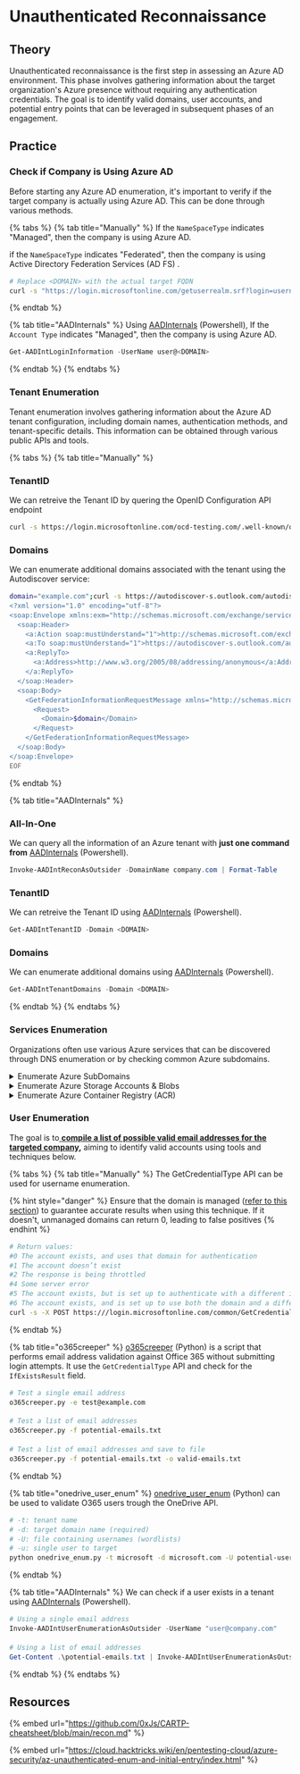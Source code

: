 # Unauthenticated Reconnaissance

## Theory

Unauthenticated reconnaissance is the first step in assessing an Azure AD environment. This phase involves gathering information about the target organization's Azure presence without requiring any authentication credentials. The goal is to identify valid domains, user accounts, and potential entry points that can be leveraged in subsequent phases of an engagement.

## Practice

### Check if Company is Using Azure AD

Before starting any Azure AD enumeration, it's important to verify if the target company is actually using Azure AD. This can be done through various methods.

{% tabs %}
{% tab title="Manually" %}
If the `NameSpaceType` indicates "Managed", then the company is using Azure AD.

if the `NameSpaceType` indicates "Federated", then the company is using Active Directory Federation Services (AD FS) .

```bash
# Replace <DOMAIN> with the actual target FQDN
curl -s "https://login.microsoftonline.com/getuserrealm.srf?login=username@<DOMAIN>&json=1" | jq
```
{% endtab %}

{% tab title="AADInternals" %}
Using [AADInternals](https://github.com/Gerenios/AADInternals) (Powershell), If the `Account Type` indicates "Managed", then the company is using Azure AD.

```powershell
Get-AADIntLoginInformation -UserName user@<DOMAIN>
```
{% endtab %}
{% endtabs %}

### Tenant Enumeration

Tenant enumeration involves gathering information about the Azure AD tenant configuration, including domain names, authentication methods, and tenant-specific details. This information can be obtained through various public APIs and tools.

{% tabs %}
{% tab title="Manually" %}
### TenantID

We can retreive the Tenant ID by quering the OpenID Configuration API endpoint

```bash
curl -s https://login.microsoftonline.com/ocd-testing.com/.well-known/openid-configuration | jq .token_endpoint
```

### Domains

We can enumerate additional domains associated with the tenant using the Autodiscover service:

```bash
domain="example.com";curl -s https://autodiscover-s.outlook.com/autodiscover/autodiscover.svc -H "Content-Type: text/xml" -d @- << EOF |xq
<?xml version="1.0" encoding="utf-8"?>
<soap:Envelope xmlns:exm="http://schemas.microsoft.com/exchange/services/2006/messages" xmlns:ext="http://schemas.microsoft.com/exchange/services/2006/types" xmlns:a="http://www.w3.org/2005/08/addressing" xmlns:soap="http://schemas.xmlsoap.org/soap/envelope/" xmlns:xsi="http://www.w3.org/2001/XMLSchema-instance" xmlns:xsd="http://www.w3.org/2001/XMLSchema">
  <soap:Header>
    <a:Action soap:mustUnderstand="1">http://schemas.microsoft.com/exchange/2010/Autodiscover/Autodiscover/GetFederationInformation</a:Action>
    <a:To soap:mustUnderstand="1">https://autodiscover-s.outlook.com/autodiscover/autodiscover.svc</a:To>
    <a:ReplyTo>
      <a:Address>http://www.w3.org/2005/08/addressing/anonymous</a:Address>
    </a:ReplyTo>
  </soap:Header>
  <soap:Body>
    <GetFederationInformationRequestMessage xmlns="http://schemas.microsoft.com/exchange/2010/Autodiscover">
      <Request>
        <Domain>$domain</Domain>
      </Request>
    </GetFederationInformationRequestMessage>
  </soap:Body>
</soap:Envelope>
EOF
```
{% endtab %}

{% tab title="AADInternals" %}
### All-In-One

We can query all the information of an Azure tenant with **just one command from** [AADInternals](https://github.com/Gerenios/AADInternals) (Powershell).

```powershell
Invoke-AADIntReconAsOutsider -DomainName company.com | Format-Table
```

### TenantID

We can retreive the Tenant ID using [AADInternals](https://github.com/Gerenios/AADInternals) (Powershell).

```powershell
Get-AADIntTenantID -Domain <DOMAIN>
```

### Domains

We can enumerate additional domains using [AADInternals](https://github.com/Gerenios/AADInternals) (Powershell).

```powershell
Get-AADIntTenantDomains -Domain <DOMAIN>
```
{% endtab %}
{% endtabs %}

### Services Enumeration

Organizations often use various Azure services that can be discovered through DNS enumeration or by checking common Azure subdomains.

<details>

<summary>Enumerate Azure SubDomains</summary>

It's possible to try to find **Azure services exposed** in common azure subdomains like the ones documented in this [post](https://www.netspi.com/blog/technical-blog/cloud-penetration-testing/enumerating-azure-services/).

[MicroBurst](https://github.com/NetSPI/MicroBurst) (Powershell) can be used to achieve that goal, and enumerate Azure Subdomains.

```powershell
# This script takes a base word and a list of permutations and enumerates several Azure services for potential targets.

# Base: The base word to use
# Permutations: A path to a permutation wordlist
Invoke-EnumerateAzureSubDomains -Base company -Permutations ".\permutations.txt" -Verbose 
```

The same can be acheive using [cloud\_enum](https://github.com/initstring/cloud_enum/tree/master) (python)

```bash
python cloud_enum.py -k target.com --disable-aws --disable-gcp
```

</details>

<details>

<summary>Enumerate Azure Storage Accounts &#x26; Blobs</summary>

#### Open Storage <a href="#open-storage" id="open-storage"></a>

[Azure Storage Account](../movement/aazure-resources/storage-accounts.md)  are Microsoft's cloud storage solution, similar to Amazon S3. It includes several services like the [Blob storage](https://learn.microsoft.com/en-us/azure/storage/blobs/storage-blobs-introduction), for unstructured data (images, videos, and documents..).&#x20;

<img src="../../../.gitbook/assets/image (2).png" alt="" data-size="original">

**Anonymous read access** may be enabled by a public access policies for blobs. Furthermore, storage resources follow **predictable URL patterns** at core.windows.net:

* storage-account-name.blob.core.windows.net
* storage-account-name.file.core.windows.net
* storage-account-name.table.core.windows.net
* storage-account-name.queue.core.windows.net

[MicroBurst](https://github.com/NetSPI/MicroBurst) (Powershell) can then be used to **brute-force** storage account names, containers, and files (blobs):

```powershell
# This script takes a base word and prefixes/suffixes it with a list of words to identify any storage blobs associated with a target. 
# It will also attempt to enumerate any containers in the blob.

## Base: The base word to use
## OutputFile: Where to save the results
## Permutations: A path to a permutation wordlist (default is Microburst/Misc/permutations.txt)
Invoke-EnumerateAzureBlobs -Base company -Permutations ".\permutations.txt" -OutputFile azureblobs.txt
```

#### SAS URLs

A _**shared access signature**_ (SAS) URL is an URL that **provides access** to certain part of a Storage account (could be a full container, a file...) with some specific permissions (read, write...) over the resources. If you find one leaked you could be able to access sensitive information, they look like this (this is to access a container, if it was just granting access to a file the path of the URL will also contain that file):

`https://<storage_account_name>.blob.core.windows.net/newcontainer?sp=r&st=2021-09-26T18:15:21Z&se=2021-10-27T02:14:21Z&spr=https&sv=2021-07-08&sr=c&sig=7S%2BZySOgy4aA3Dk0V1cJyTSIf1cW%2Fu3WFkhHV32%2B4PE%3D`

Use [**Storage Explorer**](https://azure.microsoft.com/en-us/features/storage-explorer/) to access the data

</details>

<details>

<summary>Enumerate Azure Container Registry (ACR)</summary>

By default, access to pull or push images from an Azure Container Registry is only available to authenticated users. But it's possible to **allow anonymous pull access.**

{% hint style="warning" %}
Authorizing anonymous pulls can be done as follows (need permissions)

```
az acr update --name <registry-name> --anonymous-pull-enabled true
```
{% endhint %}

If we know such registry name and images, we can pull it as follows

```bash
docker pull myregistry.azurecr.io/myimage:latest
```

</details>

### User Enumeration

The goal is to[ **compile a list of possible valid email addresses for the targeted company**](../../../redteam/credentials/passwd/generate-wordlists.md)**,** aiming to identify valid accounts using tools and techniques below.

{% tabs %}
{% tab title="Manually" %}
The GetCredentialType API can be used for username enumeration.&#x20;

{% hint style="danger" %}
Ensure that the domain is managed ([refer to this section](unauthenticated-reconnaissance.md#check-if-company-is-using-azure-a-d)) to guarantee accurate results when using this technique. If it doesn't, unmanaged domains can return 0, leading to false positives
{% endhint %}

```bash
# Return values:
#0 The account exists, and uses that domain for authentication
#1 The account doesn’t exist
#2 The response is being throttled
#4 Some server error
#5 The account exists, but is set up to authenticate with a different identity provider. This could indicate the account is only used as a personal account
#6 The account exists, and is set up to use both the domain and a different identity provider
curl -s -X POST https:///login.microsoftonline.com/common/GetCredentialType --data '{"Username":"user1@example.com"}' | jq '.IfExistsResult'
```
{% endtab %}

{% tab title="o365creeper" %}
[o365creeper](https://github.com/LMGsec/o365creeper) (Python) is a script that performs email address validation against Office 365 without submitting login attempts. It use the `GetCredentialType` API and check for the `IfExistsResult` field.

```bash
# Test a single email address
o365creeper.py -e test@example.com

# Test a list of email addresses
o365creeper.py -f potential-emails.txt

# Test a list of email addresses and save to file
o365creeper.py -f potential-emails.txt -o valid-emails.txt
```
{% endtab %}

{% tab title="onedrive_user_enum" %}
[onedrive\_user\_enum](https://github.com/nyxgeek/onedrive_user_enum) (Python) can be used to validate O365 users trough the OneDrive API.

```bash
# -t: tenant name
# -d: target domain name (required)
# -U: file containing usernames (wordlists)
# -u: single user to target
python onedrive_enum.py -t microsoft -d microsoft.com -U potential-users.txt
```
{% endtab %}

{% tab title="AADInternals" %}
We can check if a user exists in a tenant using [AADInternals](https://github.com/Gerenios/AADInternals) (Powershell).

```powershell
# Using a single email address
Invoke-AADIntUserEnumerationAsOutsider -UserName "user@company.com"

# Using a list of email addresses
Get-Content .\potential-emails.txt | Invoke-AADIntUserEnumerationAsOutsider
```
{% endtab %}
{% endtabs %}

## Resources

{% embed url="https://github.com/0xJs/CARTP-cheatsheet/blob/main/recon.md" %}

{% embed url="https://cloud.hacktricks.wiki/en/pentesting-cloud/azure-security/az-unauthenticated-enum-and-initial-entry/index.html" %}
